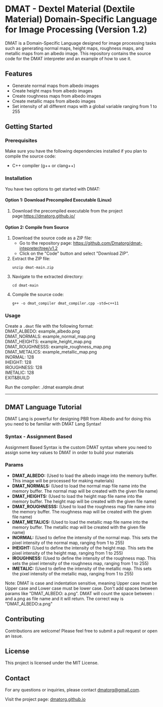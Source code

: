 # DMAT - Dextel Material (Dextile Material) Domain-Specific Language for Image Processing (Version 1.2)

DMAT is a Domain-Specific Language designed for image processing tasks such as generating normal maps, height maps, roughness maps, and metallic maps from an albedo image. This repository contains the source code for the DMAT interpreter and an example of how to use it.

## Features
- Generate normal maps from albedo images
- Create height maps from albedo images
- Create roughness maps from albedo images
- Create metallic maps from albedo images
- Set intensity of all different maps with a global variable ranging from 1 to 255

## Getting Started

### Prerequisites
Make sure you have the following dependencies installed if you plan to compile the source code:
- C++ compiler (g++ or clang++)

### Installation
You have two options to get started with DMAT:

#### Option 1: Download Precompiled Executable (Linux)
1. Download the precompiled executable from the project page:https://dmatorg.github.io/

#### Option 2: Compile from Source
1. Download the source code as a ZIP file:
    - Go to the repository page: https://github.com/Dmatorg/dmat-intepreter/tree/v1.2
    - Click on the "Code" button and select "Download ZIP".
2. Extract the ZIP file:
    ```
    unzip dmat-main.zip
    ```
3. Navigate to the extracted directory:
    ```
    cd dmat-main
    ```
4. Compile the source code:
    ```
    g++ -o dmat_compiler dmat_compiler.cpp -std=c++11
    ```

### Usage
Create a `.dmat` file with the following format: <br>
DMAT_ALBEDO: example_albedo.png<br>
DMAT_NORMALS: example_normal_map.png<br>
DMAT_HEIGHTS: example_height_map.png<br>
DMAT_ROUGHNESSS: example_roughness_map.png<br>
DMAT_METALICS: example_metallic_map.png<br>
INORMAL: 128<br>
IHEIGHT: 128<br>
IROUGHNESS: 128<br>
IMETALIC: 128<br>
EXIT&BUILD<br>

Run the compiler: ./dmat example.dmat

---

## DMAT Language Tutorial
DMAT Lang is powerful for designing PBR from Albedo and for doing this you need to be familiar with DMAT Lang Syntax!

### Syntax - Assignment Based
Assignment Based Syntax is the custom DMAT syntax where you need to assign some key values to DMAT in order to build your materials

### Params
- **DMAT_ALBEDO:** (Used to load the albedo image into the memory buffer. This image will be processed for making materials)
- **DMAT_NORMALS:** (Used to load the normal map file name into the memory buffer. The normal map will be created with the given file name)
- **DMAT_HEIGHTS:** (Used to load the height map file name into the memory buffer. The height map will be created with the given file name)
- **DMAT_ROUGHNESSS:** (Used to load the roughness map file name into the memory buffer. The roughness map will be created with the given file name)
- **DMAT_METALICS:** (Used to load the metallic map file name into the memory buffer. The metallic map will be created with the given file name)
- **INORMAL:** (Used to define the intensity of the normal map. This sets the pixel intensity of the normal map, ranging from 1 to 255)
- **IHEIGHT:** (Used to define the intensity of the height map. This sets the pixel intensity of the height map, ranging from 1 to 255)
- **IROUGHNESS:** (Used to define the intensity of the roughness map. This sets the pixel intensity of the roughness map, ranging from 1 to 255)
- **IMETALIC:** (Used to define the intensity of the metallic map. This sets the pixel intensity of the metallic map, ranging from 1 to 255)

Note: DMAT is case and indentation sensitive, meaning Upper case must be Upper case and Lower case must be lower case. Don't add spaces between params like "DMAT_ALBEDO: a.png". DMAT will count the space between : and a.png as file name and it will return. The correct way is "DMAT_ALBEDO:a.png"

## Contributing
Contributions are welcome! Please feel free to submit a pull request or open an issue.

## License
This project is licensed under the MIT License.

## Contact
For any questions or inquiries, please contact [dmatorg@gmail.com](mailto:dmatorg@gmail.com).

Visit the project page: [dmatorg.github.io](https://dmatorg.github.io/)
